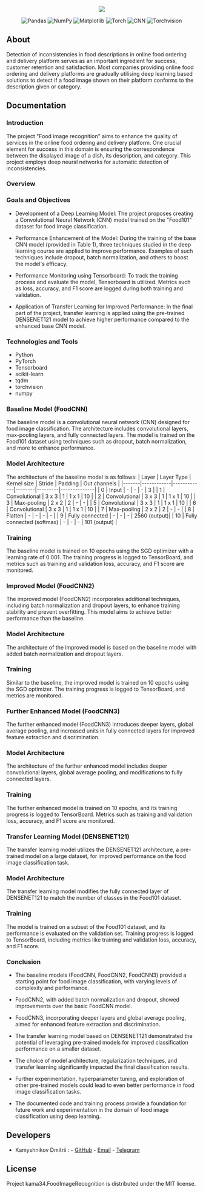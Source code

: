 <p align="center">
      <img src="https://i.ibb.co/nCd1n4k/logmeal-logo-2.png">
</p>

<p align="center">
   <img src="https://img.shields.io/badge/Pandas-lavender" alt="Pandas">
   <img src="https://img.shields.io/badge/NumPy-thistle" alt="NumPy">
   <img src="https://img.shields.io/badge/Matplotlib-lightcyan" alt="Matplotlib">
   <img src="https://img.shields.io/badge/Torch-thistle" alt="Torch">
   <img src="https://img.shields.io/badge/CNN-lightcyan" alt="CNN">
   <img src="https://img.shields.io/badge/Torchvision-lavender" alt="Torchvision">
</p>

## About

Detection of inconsistencies in food descriptions in online food ordering and delivery platform serves as an important ingredient for success, customer retention and satisfaction. Most companies providing online food ordering and delivery platforms are gradually utilising deep learning based solutions to detect if a food image shown on their platform conforms to the description given or category.

## Documentation

### Introduction
The project "Food image recognition" aims to enhance the quality of services in the online food ordering and delivery platform. One crucial element for success in this domain is ensuring the correspondence between the displayed image of a dish, its description, and category. This project employs deep neural networks for automatic detection of inconsistencies.

### Overview


### Goals and Objectives
  * Development of a Deep Learning Model: The project proposes creating a Convolutional Neural Network (CNN) model trained on the "Food101" dataset for food image classification.

  * Performance Enhancement of the Model: During the training of the base CNN model (provided in Table 1), three techniques studied in the deep learning course are applied to improve performance. Examples of such techniques include dropout, batch normalization, and others to boost the model's efficacy.

  * Performance Monitoring using Tensorboard: To track the training process and evaluate the model, Tensorboard is utilized. Metrics such as loss, accuracy, and F1 score are logged during both training and validation.

  * Application of Transfer Learning for Improved Performance: In the final part of the project, transfer learning is applied using the pre-trained DENSENET121 model to achieve higher performance compared to the enhanced base CNN model.


### Technologies and Tools
  * Python
  * PyTorch
  * Tensorboard
  * scikit-learn
  * tqdm
  * torchvision
  * numpy

### Baseline Model (FoodCNN)
The baseline model is a convolutional neural network (CNN) designed for food image classification. The architecture includes convolutional layers, max-pooling layers, and fully connected layers. The model is trained on the Food101 dataset using techniques such as dropout, batch normalization, and more to enhance performance.

### Model Architecture
The architecture of the baseline model is as follows:
| Layer | Layer Type | Kernel size | Stride | Padding | Out channels |
|-------|------------|-------------|--------|---------|--------------|
| 0     | Input      | -           | -      | -       | 3            |
| 1     | Convolutional | 3 x 3     | 1      | 1 x 1   | 10           |
| 2     | Convolutional | 3 x 3     | 1      | 1 x 1   | 10           |
| 3     | Max-pooling | 2 x 2       | 2      | -       | -            |
| 5     | Convolutional | 3 x 3     | 1      | 1 x 1   | 10           |
| 6     | Convolutional | 3 x 3     | 1      | 1 x 1   | 10           |
| 7     | Max-pooling | 2 x 2       | 2      | -       | -            |
| 8     | Flatten    | -           | -      | -       | -            |
| 9     | Fully connected | -       | -      | -       | 2560 (output)|
| 10    | Fully connected (softmax) | - | - | -       | 101 (output) |

### Training
The baseline model is trained on 10 epochs using the SGD optimizer with a learning rate of 0.001. The training progress is logged to TensorBoard, and metrics such as training and validation loss, accuracy, and F1 score are monitored.

### Improved Model (FoodCNN2)
The improved model (FoodCNN2) incorporates additional techniques, including batch normalization and dropout layers, to enhance training stability and prevent overfitting. This model aims to achieve better performance than the baseline.

### Model Architecture
The architecture of the improved model is based on the baseline model with added batch normalization and dropout layers.

### Training
Similar to the baseline, the improved model is trained on 10 epochs using the SGD optimizer. The training progress is logged to TensorBoard, and metrics are monitored.

### Further Enhanced Model (FoodCNN3)
The further enhanced model (FoodCNN3) introduces deeper layers, global average pooling, and increased units in fully connected layers for improved feature extraction and discrimination.

### Model Architecture
The architecture of the further enhanced model includes deeper convolutional layers, global average pooling, and modifications to fully connected layers.

### Training
The further enhanced model is trained on 10 epochs, and its training progress is logged to TensorBoard. Metrics such as training and validation loss, accuracy, and F1 score are monitored.

### Transfer Learning Model (DENSENET121)
The transfer learning model utilizes the DENSENET121 architecture, a pre-trained model on a large dataset, for improved performance on the food image classification task.

### Model Architecture
The transfer learning model modifies the fully connected layer of DENSENET121 to match the number of classes in the Food101 dataset.

### Training
The model is trained on a subset of the Food101 dataset, and its performance is evaluated on the validation set. Training progress is logged to TensorBoard, including metrics like training and validation loss, accuracy, and F1 score.

### Conclusion
  * The baseline models (FoodCNN, FoodCNN2, FoodCNN3) provided a starting point for food image classification, with varying levels of complexity and performance.

  * FoodCNN2, with added batch normalization and dropout, showed improvements over the basic FoodCNN model.

  * FoodCNN3, incorporating deeper layers and global average pooling, aimed for enhanced feature extraction and discrimination.

  * The transfer learning model based on DENSENET121 demonstrated the potential of leveraging pre-trained models for improved classification performance on a smaller dataset.

  * The choice of model architecture, regularization techniques, and transfer learning significantly impacted the final classification results.

  * Further experimentation, hyperparameter tuning, and exploration of other pre-trained models could lead to even better performance in food image classification tasks.

  * The documented code and training process provide a foundation for future work and experimentation in the domain of food image classification using deep learning.

## Developers

- Kamyshnikov Dmitrii :
      - [GitHub](https://github.com/kama34)
      - [Email](mailto:kamyshnikovdmitri@yandex.ru)
      - [Telegram](https://t.me/+79101663108)

## License
Project kama34.FoodImageRecognition is distributed under the MIT license.
